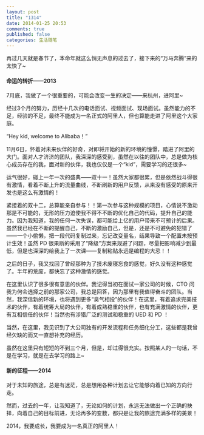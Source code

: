 ```yaml
---
layout: post
title: "1314"
date: 2014-01-25 20:53
comments: true
published: false
categories: 生活随笔
---
```

再过几天就是春节了，本命年就这么悄无声息的过去了，接下来的“万马奔腾”来的太快了~

#### 命运的转折——2013

7月底，我做了一个很重要的，可能会改变一生的决定——来杭州，进阿里~

经过3个月的努力，历经十几次的电话面试、视频面试、现场面试。虽然能力的不足，经验的不足，最终不能成为一名正式的阿里人，但也算能走进了阿里这个大家庭。

“Hey kid, welcome to Alibaba！”

11月6日，怀着对未来伙伴的好奇，对即将开始的新的环境的憧憬，踏进了阿里的大门。面对人才济济的团队，我深深的感受到，虽然在以往的团队中，总是做为核心成员存在的我，面对新的伙伴，我也仅仅是一个“kid”，需要学习的还很多~

运气很好，碰上一年一次的盛典——双十一！虽然大家都很累，但是依然战斗得很有激情，看着不断上升的流量曲线，不断刷新的用户反馈，从来没有感受的原来开发也是这么有激情的！

紧接着的双十二，总算能亲自参与！！第一次参与这种规模的项目，心情说不激动那是不可能的，无形的压力迫使我不得不不断的优化自己的代码，提升自己的能力。因为我知道，我的任何一次失误，都可能给上亿的用户带来不可预计的后果。虽然我已经在不断的提醒自己，不断的激励自己，但是，还是不可避免的犯错了——一个小偷懒，把一段代码复制过来，忘记改变量名，结果导致一个配置未按预计生效！虽然 PD 很果断的采用了“降级”方案来规避了问题，尽量把影响减少到最低，但是也深深的给我上了一次课——复制粘贴永远是编程的大忌！！

之后的日子，我又找回了曾经那种为了技术废寝忘食的感觉，好久没有这种感觉了。半年的荒废，都快忘了这种激情的感觉。

在这里认识了很多很有意思的伙伴。我记得当初在面试一家公司的时候，CTO 问我为何会选择之前的那家公司，我总是回答，因为那里有我值得奋斗的团队。当然，我深信新的环境，也将遇到更多“臭气相投”的伙伴！在这里，有着追求完美技术的伙伴，有着统筹大局的伙伴，有着成熟稳重的伙伴，也有充满激情的伙伴，更有互相信任的伙伴！当然也有涉猎广泛的测试和稳重的 UED 和 PD ！

当然，在这里，我见识到了大公司独有的开发流程和任务细化分工，这些都是我曾经欠缺的而又一直想补充的经历。

虽然在这里只有短短的不到三个月，但是，却过得很充实。按照某人的一句话，不是在学习，就是在去学习的路上~

#### 新的征程——2014

对于未知的旅途，总是有迷茫，总是想用各种计划去让它能够向着已知的方向行走。

然而，过去的一年，让我知道了，无论如何的计划，永远无法做出一个正确的抉择，向着自己的目标前进，无论再多的变数，都只是让我的旅途充满多样的美景！

2014，我要成长，我要成为一名真正的阿里人！